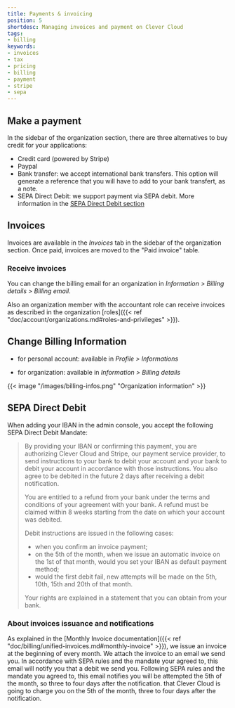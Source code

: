 ```yaml
---
title: Payments & invoicing
position: 5
shortdesc: Managing invoices and payment on Clever Cloud
tags:
- billing
keywords:
- invoices
- tax
- pricing
- billing
- payment
- stripe
- sepa
---
```


## Make a payment

In the sidebar of the organization section, there are three alternatives to buy credit for your applications:

* Credit card (powered by Stripe)
* Paypal
* Bank transfer: we accept international bank transfers. This option will generate a reference that you will have to add to your bank transfert, as a note.
* SEPA Direct Debit: we support payment via SEPA debit. More information in the [SEPA Direct Debit section](#sepa-direct-debit)


## Invoices

Invoices are available in the *Invoices* tab in the sidebar of the organization section. Once paid, invoices are moved to the "Paid invoice" table.

### Receive invoices

You can change the billing email for an organization in *Information > Billing details > Billing email*.

Also an organization member with the accountant role can receive invoices as described in the organization [roles]({{< ref "doc/account/organizations.md#roles-and-privileges" >}}).

## Change Billing Information

* for personal account: available in *Profile > Informations*

* for organization: available in *Information > Billing details*

{{< image "/images/billing-infos.png" "Organization information" >}}

## SEPA Direct Debit

When adding your IBAN in the admin console, you accept the following SEPA Direct Debit
Mandate:

> By providing your IBAN or confirming this payment, you are authorizing Clever Cloud and
> Stripe, our payment service provider, to send instructions to your bank to debit your
> account and your bank to debit your account in accordance with those instructions.
> You also agree to be debited in the future 2 days after receiving a debit notification.
>
> You are entitled to a refund from your bank under the terms and conditions of your
> agreement with your bank. A refund must be claimed within 8 weeks starting from the date
> on which your account was debited.
>
> Debit instructions are issued in the following cases:
>
> <ul>
>    <li>when you confirm an invoice payment;</li>
>    <li>on the 5th of the month, when we issue an automatic invoice on
>       the 1st of that month, would you set your IBAN as default payment method;</li>
>    <li>would the first debit fail, new attempts will be made on the 5th, 10th, 15th and
>       20th of that month.</li>
> </ul>
> Your rights are explained in a statement that you can obtain from your bank.

### About invoices issuance and notifications

As explained in the [Monthly Invoice documentation]({{< ref "doc/billing/unified-invoices.md#monthly-invoice" >}}),
we issue an invoice at the beginning of every month. We attach the invoice to an email we send you. In accordance with SEPA rules and the mandate your agreed to, this email will notify you that a debit we send you. 
Following SEPA rules and the mandate you agreed to, this email notifies you will be attempted the 5th of the month, so three to four days after the notification. that Clever Cloud is going to charge you on the 5th of the month, three to four days after
the notification.
